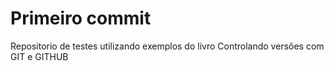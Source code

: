 # Primeiro commit
Repositorio de testes utilizando exemplos do livro Controlando versões com GIT e GITHUB
